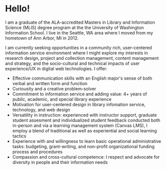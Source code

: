 <h1>Hello!</h1>

<p class="lead">I am a graduate of the ALA-accredited Masters in Library and Information Science (MLIS) degree program at the the University of Washington Information School. I live in the Seattle, WA area where I moved from my hometown of Ann Arbor, MI in 2012.</p>

<p>I am currently seeking opportunities in a community rich, user-centered information service environment where I might explore my interests in research design, project and collection management, content management and strategy, and the socio-cultural and technical impacts of user experience/UX in digital web technologies. I offer:</p>

<ul>
<li>Effective communication skills with an English major's sense of both verbal and written form and function</li>
<li>Curiousity and a creative problem-solver</li>
<li>Commitment to information service and adding value: 4+ years of public, academic, and special library experience</li>
<li>Motivation for user-centered design in library infomation service, technology, and web design</li>
<li>Versatility in instruction: experienced with instructor support, graduate student assesment and individualized student feedback conducted both in-person and via a learning management system (Canvas LMS), I employ a blend of traditional as well as experiential and social learning tactics </li>
<li>Experience with and willingness to learn basic operational administrative tasks: budgeting, grant-writing, and non-profit organizational funding process and procedures</li>
<li>Compassion and cross-cultural competence: I respect and advocate for diversity in people and their information needs</li>
</ul>
